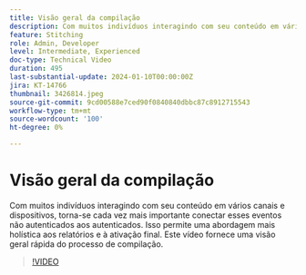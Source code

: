 ```yaml
---
title: Visão geral da compilação
description: Com muitos indivíduos interagindo com seu conteúdo em vários canais e dispositivos, torna-se cada vez mais importante conectar esses eventos não autenticados aos autenticados. Isso permite uma abordagem mais holística aos relatórios e à ativação final. Este vídeo fornece uma visão geral rápida do processo de compilação.
feature: Stitching
role: Admin, Developer
level: Intermediate, Experienced
doc-type: Technical Video
duration: 495
last-substantial-update: 2024-01-10T00:00:00Z
jira: KT-14766
thumbnail: 3426814.jpeg
source-git-commit: 9cd00588e7ced90f0840840dbbc87c8912715543
workflow-type: tm+mt
source-wordcount: '100'
ht-degree: 0%

---
```



# Visão geral da compilação

Com muitos indivíduos interagindo com seu conteúdo em vários canais e dispositivos, torna-se cada vez mais importante conectar esses eventos não autenticados aos autenticados. Isso permite uma abordagem mais holística aos relatórios e à ativação final. Este vídeo fornece uma visão geral rápida do processo de compilação.

>[!VIDEO](https://video.tv.adobe.com/v/3426814/?learn=on)

